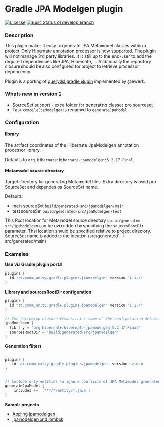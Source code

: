 # Gradle JPA Modelgen plugin

[![License](https://img.shields.io/badge/license-Apache%202-blue.svg)](#copyright-and-license)
[![Build Status of develop Branch](https://travis-ci.org/iboyko/gradle-plugins.svg?branch=develop)](https://travis-ci.org/iboyko/gradle-plugins)

### Description

This plugin makes it easy to generate JPA Metamodel classes within a project. 
Only Hibernate annotation processor is now supported. The plugin will not manage 3rd party libraries. 
It is still up to the end-user to add the required dependencies like JPA, Hibernate, ... 
Additionally the repository closure should be also configured for project to retrieve processor dependency.

Plugin is a porting of [querydsl gradle plugin](https://github.com/ewerk/gradle-plugins) implemented by @ewerk.

### Whats new in version 2
* SourceSet support - extra folder for generating classes pro sourceset
* Task `compileJpaModelgen` is renamed to `generateJpaModel`

### Configuration

#### library
The artifact coordinates of the Hibernate JpaModelgen annotation processor library.

Defaults to `org.hibernate:hibernate-jpamodelgen:5.2.17.Final`.

#### Metamodel source directory
Target directory for generating Metamodel files. Extra directory is used pro SourceSet and dependes on SourceSet name.

Defaults:
 - main sourceSet `build/generated-src/jpaModelgen/main`
 - test sourceSet `build/generated-src/jpaModelgen/test`

This Root location for Metamodel source directory `build/generated-src/jpaModelgen` can be overridden by specifying
the `sourcesRootDir` parameter. Thsi location should be specified relative to project directory.
SourceSet name is added to the location (src/generated` -> src/generated/main)


### Examples

__Use via Gradle plugin portal__

```groovy
plugins {
  id "at.comm_unity.gradle.plugins.jpamodelgen" version "1.1.4"
}
```

__Library and sourcesRootDir configuration__

```groovy
plugins {
  id "at.comm_unity.gradle.plugins.jpamodelgen" version "1.1.4"
}

// The following closure demonstrates some of the configuration defaults and is not necessary.
jpaModelgen {
  library = "org.hibernate:hibernate-jpamodelgen:5.2.17.Final"
  sourcesRootDir = "build/generated-src/jpaModelgen"
}

```

__Generation filters__

```groovy

plugins {
   id "at.comm_unity.gradle.plugins.jpamodelgen" version "2.0.0"
}


/* Include only entities to ignore conflicts of JPA Metamodel generated classes usage */
generateJpaModel {
    includes +=  ['**/*/entity/*.java']
}

```

__Sample projects__

* [Appling jpamodelgen](https://github.com/iboyko/gradle-plugins/tree/master/samples/jpamodelgen-sample)
* [jpamodelgen and lombok](https://github.com/iboyko/gradle-plugins/tree/master/samples/jpamodelgen-and-lombok)
